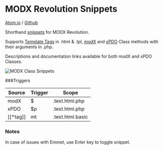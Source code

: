 # MODX Revolution Snippets

[Atom.io](https://atom.io/packages/modx-snippets)  / [Github](https://github.com/benjamindean/atom-modx-snippets)

Shorthand [snippets](https://atom.io/packages/snippets) for MODX Revolution.

Supports [Template Tags](http://rtfm.modx.com/revolution/2.x/making-sites-with-modx/commonly-used-template-tags) in .html & .tpl, [modX](http://rtfm.modx.com/revolution/2.x/developing-in-modx/other-development-resources/class-reference/modx) and [xPDO](http://rtfm.modx.com/xpdo/1.x/class-reference/xpdo) Class methods with their arguments in .php.

Descriptions and documentation links available for both modX and xPDO Classes.

![MODX Class Snippets](https://cloud.githubusercontent.com/assets/5139993/8494629/3ec80d06-216f-11e5-8d22-581ac4c1b554.gif)

###Triggers

| Source  | Trigger | Scope |
| ------- | ------- | ----- |
| modX  | $  | .text.html.php |
| xPDO  | $p  | .text.html.php |
| [[*tag]]  | mt  | .text.html.basic |

### Notes
In case of issues with Emmet, use Enter key to toggle snippet.
